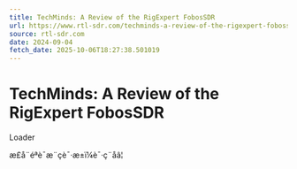 ```yaml
---
title: TechMinds: A Review of the RigExpert FobosSDR
url: https://www.rtl-sdr.com/techminds-a-review-of-the-rigexpert-fobossdr/
source: rtl-sdr.com
date: 2024-09-04
fetch_date: 2025-10-06T18:27:38.501019
---
```


# TechMinds: A Review of the RigExpert FobosSDR

Loader

æ­£å¨éªè¯æ¨çè¯·æ±ï¼è¯·ç¨åâ¦